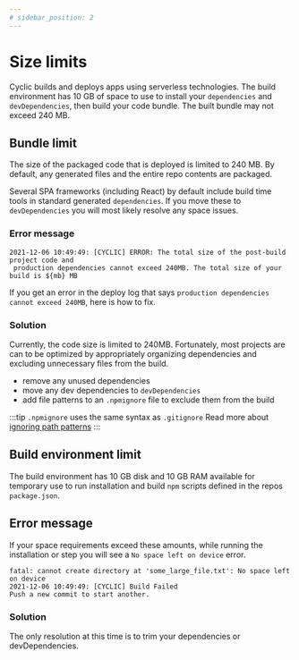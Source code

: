 ```yaml
---
# sidebar_position: 2
---
```


# Size limits

Cyclic builds and deploys apps using serverless technologies. The build environment has 10 GB of space to use to install your `dependencies` and `devDependencies`, then build your code bundle. 
The built bundle may not exceed 240 MB.

## Bundle limit
The size of the packaged code that is deployed is limited to 240 MB. By default, any generated files and the entire repo contents are packaged. 

Several SPA frameworks (including React) by default include build time tools in standard generated `dependencies`. If you move these to `devDependencies` you will most likely resolve any space issues.

### Error message

```code
2021-12-06 10:49:49: [CYCLIC] ERROR: The total size of the post-build project code and
 production dependencies cannot exceed 240MB. The total size of your build is ${mb} MB
```

If you get an error in the deploy log that says `production dependencies cannot exceed 240MB`, here is how to fix.

### Solution
Currently, the code size is limited to 240MB. Fortunately, most projects are can to be optimized by appropriately organizing dependencies and excluding unnecessary files from the build. 
- remove any unused dependencies
- move any dev dependencies to `devDependencies`
- add file patterns to an `.npmignore` file to exclude them from the build

:::tip  `.npmignore` uses the same syntax as `.gitignore`
Read more about <a href="https://www.atlassian.com/git/tutorials/saving-changes/gitignore" target="_blank">ignoring path patterns</a>
:::

## Build environment limit
The build environment has 10 GB disk and 10 GB RAM available for temporary use to run installation and build `npm` scripts defined in the repos `package.json`.
## Error message
If your space requirements exceed these amounts, while running the installation or step you will see a `No space left on device` error.

```code
fatal: cannot create directory at 'some_large_file.txt': No space left on device
2021-12-06 10:49:49: [CYCLIC] Build Failed
Push a new commit to start another.
```

### Solution
The only resolution at this time is to trim your dependencies or devDependencies.




